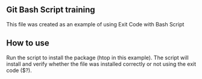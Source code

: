 ## Git Bash Script training

This file was created as an example of using Exit Code with Bash Script

## How to use

Run the script to install the package (htop in this example). The script will install and verify whether the file was installed correctly or not using the exit code ($?).
